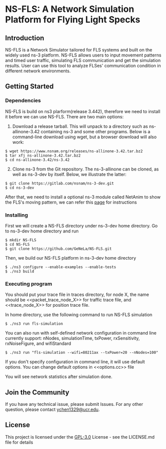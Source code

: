 # NS-FLS: A Network Simulation Platform for Flying Light Specks

## Introduction

NS-FLS is a Network Simulator tailored for FLS systems and built on the widely used ns-3 platform. NS-FLS allows users to input movement patterns and timed user traffic, simulating FLS communication and get the simulation results. User can use this tool to analyze FLSes' communication condition in different network environments.

## Getting Started

### Dependencies

NS-FLS is build on ns3 plarform(release 3.442), therefore we need to install it before we can use NS-FLS.
There are two main options:

1. Download a release tarball. This will unpack to a directory such as ns-allinone-3.42 containing ns-3 and some other programs. Below is a command-line download using wget, but a browser download will also work:

```
$ wget https://www.nsnam.org/releases/ns-allinone-3.42.tar.bz2
$ tar xfj ns-allinone-3.42.tar.bz2
$ cd ns-allinone-3.42/ns-3.42
```

2. Clone ns-3 from the Git repository. The ns-3-allinone can be cloned, as well as ns-3-dev by itself. Below, we illustrate the latter:

```
$ git clone https://gitlab.com/nsnam/ns-3-dev.git
$ cd ns-3-dev
```

After that, we need to install a optional ns-3 module called NetAnim to show the FLS's moving pattern, we can refer this [page](https://www.nsnam.org/wiki/NetAnim_3.107) for instructions

### Installing

First we will create a NS-FLS directory under ns-3-dev home directory. Go to ns-3-dev home directory and run

```
$ mkdir NS-FLS
$ cd NS-FLS
$ git clone https://github.com/GeNeLa/NS-FLS.git
```

Then, we build our NS-FLS platform in ns-3-dev home directory

```
$ ./ns3 configure --enable-examples --enable-tests
$ ./ns3 build
```

### Executing program

You should put your trace file in traces directory, for node X, the name should be <<packet_trace_node_X>> for traffic trace file, and <<trace_node_X>> for position trace file.

In home directory, use the following command to run NS-FLS simulation

```
$ ./ns3 run fls-simulation
```

You can also run with self-defined network configuration in command line
currently support: nNodes, simulationTime, txPower, rxSensitivity, rxNoiseFigure, and wifiStandard

```
$ ./ns3 run "fls-simulation --wifi=80211ax --txPower=20 --nNodes=100"
```

If you don't specify configuration in command line, it will use default options. You can change default options in <<options.cc>> file

You will see network statistics after simulation done.

## Join the Community

If you have any technical issue, please submit Issues. For any other question, please contact ychen1329@ucr.edu.

## License

This project is licensed under the [GPL-3.0](https://www.gnu.org/licenses/gpl-3.0.en.html) License - see the LICENSE.md file for details
